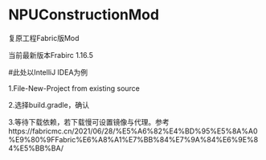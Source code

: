 # NPUConstructionMod
复原工程Fabric版Mod


当前最新版本Frabirc 1.16.5


#此处以IntelliJ IDEA为例

1.File-New-Project from existing source

2.选择build.gradle，确认

3.等待下载依赖，若下载慢可设置镜像与代理。参考https://fabricmc.cn/2021/06/28/%E5%A6%82%E4%BD%95%E5%8A%A0%E9%80%9FFabric%E6%A8%A1%E7%BB%84%E7%9A%84%E6%9E%84%E5%BB%BA/



